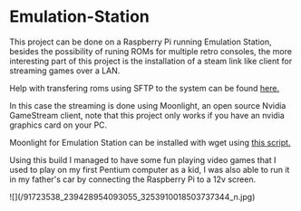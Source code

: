 # Emulation-Station
<p>This project can be done on a Raspberry Pi running Emulation Station, besides the possibility of runing ROMs for multiple
retro consoles, the more interesting part of this project is the installation of a steam link like client for streaming games
over a LAN.</p>

Help with transfering roms using SFTP to the system can be found [here.](https://github.com/retropie/retropie-setup/wiki/Transferring-Roms)

<p>In this case the streaming is done using Moonlight, an open source Nvidia GameStream client, note that this project only
works if you have an nvidia graphics card on your PC.</p>

Moonlight for Emulation Station can be installed with wget using [this script.](https://raw.githubusercontent.com/TechWizTime/moonlight-retropie/master/moonlight.sh)
<p>Using this build I managed to have some fun playing video games that I used to play on my first Pentium computer as a kid,
  I was also able to run it in my father's car by connecting the Raspberry Pi to a 12v screen.</p>
![](/91723538_239428954093055_3253910018503737344_n.jpg)
